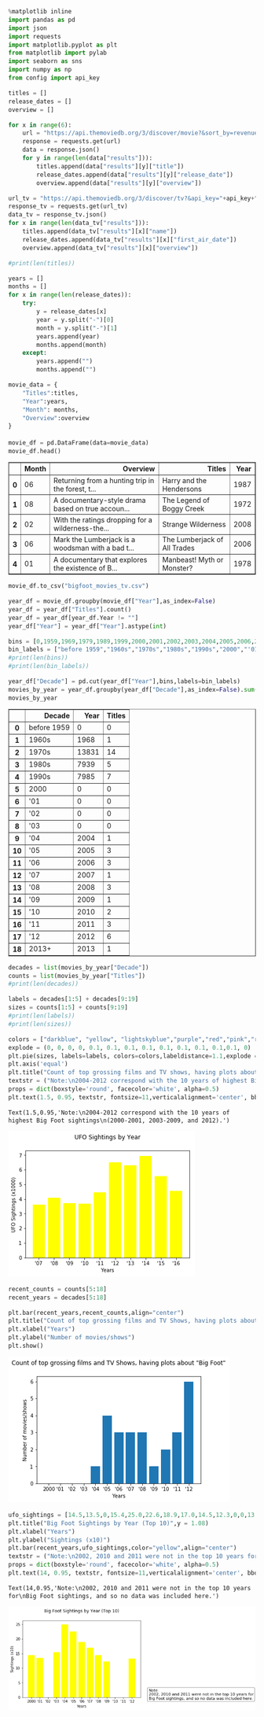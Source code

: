 

```python
%matplotlib inline
import pandas as pd
import json
import requests
import matplotlib.pyplot as plt
from matplotlib import pylab
import seaborn as sns
import numpy as np
from config import api_key
```


```python
titles = []
release_dates = []
overview = []
```


```python
for x in range(6):
    url = "https://api.themoviedb.org/3/discover/movie?&sort_by=revenue.desc&api_key="+api_key+"&page="+str(x+1)+"&with_keywords=2597|227007"
    response = requests.get(url)
    data = response.json() 
    for y in range(len(data["results"])):
        titles.append(data["results"][y]["title"])
        release_dates.append(data["results"][y]["release_date"])
        overview.append(data["results"][y]["overview"])
```


```python
url_tv = "https://api.themoviedb.org/3/discover/tv?&api_key="+api_key+"&page="+str(x+1)+"&with_keywords=2597|227007"
response_tv = requests.get(url_tv)
data_tv = response_tv.json() 
for x in range(len(data_tv["results"])):
    titles.append(data_tv["results"][x]["name"])
    release_dates.append(data_tv["results"][x]["first_air_date"])
    overview.append(data_tv["results"][x]["overview"])
```


```python
#print(len(titles))
```


```python
years = []
months = []
for x in range(len(release_dates)):
    try:
        y = release_dates[x]
        year = y.split("-")[0]
        month = y.split("-")[1]
        years.append(year)
        months.append(month)
    except:
        years.append("")
        months.append("")
```


```python
movie_data = {
    "Titles":titles,
    "Year":years,
    "Month": months,
    "Overview":overview
}

movie_df = pd.DataFrame(data=movie_data)
movie_df.head()
```




<div>
<style scoped>
    .dataframe tbody tr th:only-of-type {
        vertical-align: middle;
    }

    .dataframe tbody tr th {
        vertical-align: top;
    }

    .dataframe thead th {
        text-align: right;
    }
</style>
<table border="1" class="dataframe">
  <thead>
    <tr style="text-align: right;">
      <th></th>
      <th>Month</th>
      <th>Overview</th>
      <th>Titles</th>
      <th>Year</th>
    </tr>
  </thead>
  <tbody>
    <tr>
      <th>0</th>
      <td>06</td>
      <td>Returning from a hunting trip in the forest, t...</td>
      <td>Harry and the Hendersons</td>
      <td>1987</td>
    </tr>
    <tr>
      <th>1</th>
      <td>08</td>
      <td>A documentary-style drama based on true accoun...</td>
      <td>The Legend of Boggy Creek</td>
      <td>1972</td>
    </tr>
    <tr>
      <th>2</th>
      <td>02</td>
      <td>With the ratings dropping for a wilderness-the...</td>
      <td>Strange Wilderness</td>
      <td>2008</td>
    </tr>
    <tr>
      <th>3</th>
      <td>06</td>
      <td>Mark the Lumberjack is a woodsman with a bad t...</td>
      <td>The Lumberjack of All Trades</td>
      <td>2006</td>
    </tr>
    <tr>
      <th>4</th>
      <td>01</td>
      <td>A documentary that explores the existence of B...</td>
      <td>Manbeast! Myth or Monster?</td>
      <td>1978</td>
    </tr>
  </tbody>
</table>
</div>




```python
movie_df.to_csv("bigfoot_movies_tv.csv")
```


```python
year_df = movie_df.groupby(movie_df["Year"],as_index=False)
year_df = year_df["Titles"].count()
year_df = year_df[year_df.Year != ""]
year_df["Year"] = year_df["Year"].astype(int)
```


```python
bins = [0,1959,1969,1979,1989,1999,2000,2001,2002,2003,2004,2005,2006,2007,2008,2009,2010,2011,2012,2013]
bin_labels = ["before 1959","1960s","1970s","1980s","1990s","2000","'01","'02","'03","'04","'05","'06","'07","'08","'09","'10","'11","'12","2013+"]
#print(len(bins))
#print(len(bin_labels))
```


```python
year_df["Decade"] = pd.cut(year_df["Year"],bins,labels=bin_labels)
movies_by_year = year_df.groupby(year_df["Decade"],as_index=False).sum()
movies_by_year
```




<div>
<style scoped>
    .dataframe tbody tr th:only-of-type {
        vertical-align: middle;
    }

    .dataframe tbody tr th {
        vertical-align: top;
    }

    .dataframe thead th {
        text-align: right;
    }
</style>
<table border="1" class="dataframe">
  <thead>
    <tr style="text-align: right;">
      <th></th>
      <th>Decade</th>
      <th>Year</th>
      <th>Titles</th>
    </tr>
  </thead>
  <tbody>
    <tr>
      <th>0</th>
      <td>before 1959</td>
      <td>0</td>
      <td>0</td>
    </tr>
    <tr>
      <th>1</th>
      <td>1960s</td>
      <td>1968</td>
      <td>1</td>
    </tr>
    <tr>
      <th>2</th>
      <td>1970s</td>
      <td>13831</td>
      <td>14</td>
    </tr>
    <tr>
      <th>3</th>
      <td>1980s</td>
      <td>7939</td>
      <td>5</td>
    </tr>
    <tr>
      <th>4</th>
      <td>1990s</td>
      <td>7985</td>
      <td>7</td>
    </tr>
    <tr>
      <th>5</th>
      <td>2000</td>
      <td>0</td>
      <td>0</td>
    </tr>
    <tr>
      <th>6</th>
      <td>'01</td>
      <td>0</td>
      <td>0</td>
    </tr>
    <tr>
      <th>7</th>
      <td>'02</td>
      <td>0</td>
      <td>0</td>
    </tr>
    <tr>
      <th>8</th>
      <td>'03</td>
      <td>0</td>
      <td>0</td>
    </tr>
    <tr>
      <th>9</th>
      <td>'04</td>
      <td>2004</td>
      <td>1</td>
    </tr>
    <tr>
      <th>10</th>
      <td>'05</td>
      <td>2005</td>
      <td>3</td>
    </tr>
    <tr>
      <th>11</th>
      <td>'06</td>
      <td>2006</td>
      <td>3</td>
    </tr>
    <tr>
      <th>12</th>
      <td>'07</td>
      <td>2007</td>
      <td>1</td>
    </tr>
    <tr>
      <th>13</th>
      <td>'08</td>
      <td>2008</td>
      <td>3</td>
    </tr>
    <tr>
      <th>14</th>
      <td>'09</td>
      <td>2009</td>
      <td>1</td>
    </tr>
    <tr>
      <th>15</th>
      <td>'10</td>
      <td>2010</td>
      <td>2</td>
    </tr>
    <tr>
      <th>16</th>
      <td>'11</td>
      <td>2011</td>
      <td>3</td>
    </tr>
    <tr>
      <th>17</th>
      <td>'12</td>
      <td>2012</td>
      <td>6</td>
    </tr>
    <tr>
      <th>18</th>
      <td>2013+</td>
      <td>2013</td>
      <td>1</td>
    </tr>
  </tbody>
</table>
</div>




```python
decades = list(movies_by_year["Decade"])
counts = list(movies_by_year["Titles"])
#print(len(decades))
```


```python
labels = decades[1:5] + decades[9:19]
sizes = counts[1:5] + counts[9:19]
#print(len(labels))
#print(len(sizes))
```


```python
colors = ["darkblue", "yellow", "lightskyblue","purple","red","pink","red","pink","red","pink","red","pink","red","yellowgreen"]
explode = (0, 0, 0, 0, 0.1, 0.1, 0.1, 0.1, 0.1, 0.1, 0.1, 0.1,0.1, 0)
plt.pie(sizes, labels=labels, colors=colors,labeldistance=1.1,explode = explode)
plt.axis('equal')
plt.title("Count of top grossing films and TV shows, having plots about \"Big Foot\", by decade",y=1.08)
textstr = ("Note:\n2004-2012 correspond with the 10 years of highest Big Foot sightings\n(2000-2001, 2003-2009, and 2012).")
props = dict(boxstyle='round', facecolor='white', alpha=0.5)
plt.text(1.5, 0.95, textstr, fontsize=11,verticalalignment='center', bbox=props)
```




    Text(1.5,0.95,'Note:\n2004-2012 correspond with the 10 years of highest Big Foot sightings\n(2000-2001, 2003-2009, and 2012).')




![png](output_13_1.png)



```python
recent_counts = counts[5:18]
recent_years = decades[5:18]
```


```python
plt.bar(recent_years,recent_counts,align="center")
plt.title("Count of top grossing films and TV Shows, having plots about \"Big Foot\", by year",y = 1.08)
plt.xlabel("Years")
plt.ylabel("Number of movies/shows")
plt.show()
```


![png](output_15_0.png)



```python
ufo_sightings = [14.5,13.5,0,15.4,25.0,22.6,18.9,17.0,14.5,12.3,0,0,13.2]
plt.title("Big Foot Sightings by Year (Top 10)",y = 1.08)
plt.xlabel("Years")
plt.ylabel("Sightings (x10)")
plt.bar(recent_years,ufo_sightings,color="yellow",align="center")
textstr = ("Note:\n2002, 2010 and 2011 were not in the top 10 years for\nBig Foot sightings, and so no data was included here.")
props = dict(boxstyle='round', facecolor='white', alpha=0.5)
plt.text(14, 0.95, textstr, fontsize=11,verticalalignment='center', bbox=props)
```




    Text(14,0.95,'Note:\n2002, 2010 and 2011 were not in the top 10 years for\nBig Foot sightings, and so no data was included here.')




![png](output_16_1.png)

